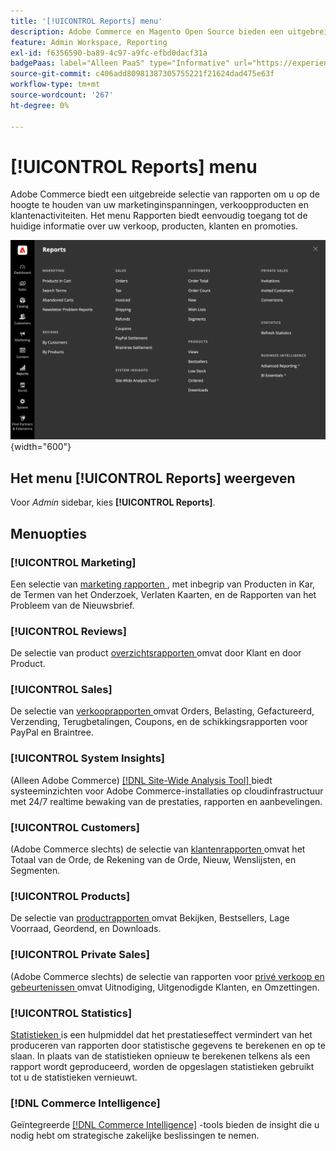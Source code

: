 ```yaml
---
title: '[!UICONTROL Reports] menu'
description: Adobe Commerce en Magento Open Source bieden een uitgebreide selectie van rapporten om u op de hoogte te houden van uw marketinginspanningen, verkoopproducten en klantactiviteiten.
feature: Admin Workspace, Reporting
exl-id: f6356590-ba89-4c97-a9fc-efbd0dacf31a
badgePaas: label="Alleen PaaS" type="Informative" url="https://experienceleague.adobe.com/en/docs/commerce/user-guides/product-solutions" tooltip="Is alleen van toepassing op Adobe Commerce op Cloud-projecten (door Adobe beheerde PaaS-infrastructuur) en op projecten in het veld."
source-git-commit: c406add80981387305755221f21624dad475e63f
workflow-type: tm+mt
source-wordcount: '267'
ht-degree: 0%

---
```


# [!UICONTROL Reports] menu

Adobe Commerce biedt een uitgebreide selectie van rapporten om u op de hoogte te houden van uw marketinginspanningen, verkoopproducten en klantenactiviteiten. Het menu Rapporten biedt eenvoudig toegang tot de huidige informatie over uw verkoop, producten, klanten en promoties.

![ Menu van Rapporten ](./assets/overview.png){width="600"}

## Het menu [!UICONTROL Reports] weergeven

Voor _Admin_ sidebar, kies **[!UICONTROL Reports]**.

## Menuopties

### [!UICONTROL Marketing]

Een selectie van [ marketing rapporten ](marketing-reports.md), met inbegrip van Producten in Kar, de Termen van het Onderzoek, Verlaten Kaarten, en de Rapporten van het Probleem van de Nieuwsbrief.

### [!UICONTROL Reviews]

De selectie van product [ overzichtsrapporten ](review-reports.md) omvat door Klant en door Product.

### [!UICONTROL Sales]

De selectie van [ verkooprapporten ](sales-reports.md) omvat Orders, Belasting, Gefactureerd, Verzending, Terugbetalingen, Coupons, en de schikkingsrapporten voor PayPal en Braintree.

### [!UICONTROL System Insights]

(Alleen Adobe Commerce) [[!DNL Site-Wide Analysis Tool] ](https://experienceleague.adobe.com/docs/commerce-operations/tools/site-wide-analysis-tool/access.html) biedt systeeminzichten voor Adobe Commerce-installaties op cloudinfrastructuur met 24/7 realtime bewaking van de prestaties, rapporten en aanbevelingen.

### [!UICONTROL Customers]

(Adobe Commerce slechts) de selectie van [ klantenrapporten ](customer-reports.md) omvat het Totaal van de Orde, de Rekening van de Orde, Nieuw, Wenslijsten, en Segmenten.

### [!UICONTROL Products]

De selectie van [ productrapporten ](product-reports.md) omvat Bekijken, Bestsellers, Lage Voorraad, Geordend, en Downloads.

### [!UICONTROL Private Sales]

(Adobe Commerce slechts) de selectie van rapporten voor [ privé verkoop en gebeurtenissen ](private-sales-reports.md) omvat Uitnodiging, Uitgenodigde Klanten, en Omzettingen.

### [!UICONTROL Statistics]

[ Statistieken ](sales-reports.md#refresh-statistics) is een hulpmiddel dat het prestatieseffect vermindert van het produceren van rapporten door statistische gegevens te berekenen en op te slaan. In plaats van de statistieken opnieuw te berekenen telkens als een rapport wordt geproduceerd, worden de opgeslagen statistieken gebruikt tot u de statistieken vernieuwt.

### [!DNL Commerce Intelligence]

Geïntegreerde [[!DNL Commerce Intelligence]](business-intelligence.md) -tools bieden de insight die u nodig hebt om strategische zakelijke beslissingen te nemen.
